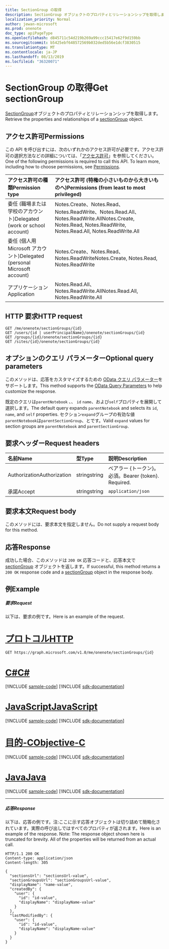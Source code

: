 ```yaml
---
title: SectionGroup の取得
description: SectionGroup オブジェクトのプロパティとリレーションシップを取得します。
localization_priority: Normal
author: jewan-microsoft
ms.prod: onenote
doc_type: apiPageType
ms.openlocfilehash: d845711c54d219b269a99ccc15417e62f9d159bb
ms.sourcegitcommit: b5425ebf648572569b032ded5b56e1dcf3830515
ms.translationtype: MT
ms.contentlocale: ja-JP
ms.lasthandoff: 08/13/2019
ms.locfileid: "36320071"
---
```

# <a name="get-sectiongroup"></a><span data-ttu-id="76974-103">SectionGroup の取得</span><span class="sxs-lookup"><span data-stu-id="76974-103">Get sectionGroup</span></span>

<span data-ttu-id="76974-104">[SectionGroup](../resources/sectiongroup.md)オブジェクトのプロパティとリレーションシップを取得します。</span><span class="sxs-lookup"><span data-stu-id="76974-104">Retrieve the properties and relationships of a [sectionGroup](../resources/sectiongroup.md) object.</span></span>
## <a name="permissions"></a><span data-ttu-id="76974-105">アクセス許可</span><span class="sxs-lookup"><span data-stu-id="76974-105">Permissions</span></span>
<span data-ttu-id="76974-p101">この API を呼び出すには、次のいずれかのアクセス許可が必要です。アクセス許可の選択方法などの詳細については、「[アクセス許可](/graph/permissions-reference)」を参照してください。</span><span class="sxs-lookup"><span data-stu-id="76974-p101">One of the following permissions is required to call this API. To learn more, including how to choose permissions, see [Permissions](/graph/permissions-reference).</span></span>

|<span data-ttu-id="76974-108">アクセス許可の種類</span><span class="sxs-lookup"><span data-stu-id="76974-108">Permission type</span></span>      | <span data-ttu-id="76974-109">アクセス許可 (特権の小さいものから大きいものへ)</span><span class="sxs-lookup"><span data-stu-id="76974-109">Permissions (from least to most privileged)</span></span>              |
|:--------------------|:---------------------------------------------------------|
|<span data-ttu-id="76974-110">委任 (職場または学校のアカウント)</span><span class="sxs-lookup"><span data-stu-id="76974-110">Delegated (work or school account)</span></span> | <span data-ttu-id="76974-111">Notes.Create、Notes.Read、Notes.ReadWrite、Notes.Read.All、Notes.ReadWrite.All</span><span class="sxs-lookup"><span data-stu-id="76974-111">Notes.Create, Notes.Read, Notes.ReadWrite, Notes.Read.All, Notes.ReadWrite.All</span></span>    |
|<span data-ttu-id="76974-112">委任 (個人用 Microsoft アカウント)</span><span class="sxs-lookup"><span data-stu-id="76974-112">Delegated (personal Microsoft account)</span></span> | <span data-ttu-id="76974-113">Notes.Create、Notes.Read、Notes.ReadWrite</span><span class="sxs-lookup"><span data-stu-id="76974-113">Notes.Create, Notes.Read, Notes.ReadWrite</span></span>    |
|<span data-ttu-id="76974-114">アプリケーション</span><span class="sxs-lookup"><span data-stu-id="76974-114">Application</span></span> | <span data-ttu-id="76974-115">Notes.Read.All、Notes.ReadWrite.All</span><span class="sxs-lookup"><span data-stu-id="76974-115">Notes.Read.All, Notes.ReadWrite.All</span></span> |

## <a name="http-request"></a><span data-ttu-id="76974-116">HTTP 要求</span><span class="sxs-lookup"><span data-stu-id="76974-116">HTTP request</span></span>
<!-- { "blockType": "ignored" } -->
```http
GET /me/onenote/sectionGroups/{id}
GET /users/{id | userPrincipalName}/onenote/sectionGroups/{id}
GET /groups/{id}/onenote/sectionGroups/{id}
GET /sites/{id}/onenote/sectionGroups/{id}
```
## <a name="optional-query-parameters"></a><span data-ttu-id="76974-117">オプションのクエリ パラメーター</span><span class="sxs-lookup"><span data-stu-id="76974-117">Optional query parameters</span></span>
<span data-ttu-id="76974-118">このメソッドは、応答をカスタマイズするための [OData クエリ パラメーター](https://developer.microsoft.com/graph/docs/concepts/query_parameters)をサポートします。</span><span class="sxs-lookup"><span data-stu-id="76974-118">This method supports the [OData Query Parameters](https://developer.microsoft.com/graph/docs/concepts/query_parameters) to help customize the response.</span></span>

<span data-ttu-id="76974-119">既定のクエリは`parentNotebook` 、、 `id` `name`、および`self`プロパティを展開して選択します。</span><span class="sxs-lookup"><span data-stu-id="76974-119">The default query expands `parentNotebook` and selects its `id`, `name`, and `self` properties.</span></span> <span data-ttu-id="76974-120">セクション`expand`グループの有効な値`parentNotebook`は`parentSectionGroup`、とです。</span><span class="sxs-lookup"><span data-stu-id="76974-120">Valid `expand` values for section groups are `parentNotebook` and `parentSectionGroup`.</span></span>

## <a name="request-headers"></a><span data-ttu-id="76974-121">要求ヘッダー</span><span class="sxs-lookup"><span data-stu-id="76974-121">Request headers</span></span>
| <span data-ttu-id="76974-122">名前</span><span class="sxs-lookup"><span data-stu-id="76974-122">Name</span></span>       | <span data-ttu-id="76974-123">型</span><span class="sxs-lookup"><span data-stu-id="76974-123">Type</span></span> | <span data-ttu-id="76974-124">説明</span><span class="sxs-lookup"><span data-stu-id="76974-124">Description</span></span>|
|:-----------|:------|:----------|
| <span data-ttu-id="76974-125">Authorization</span><span class="sxs-lookup"><span data-stu-id="76974-125">Authorization</span></span>  | <span data-ttu-id="76974-126">string</span><span class="sxs-lookup"><span data-stu-id="76974-126">string</span></span>  | <span data-ttu-id="76974-p103">ベアラー {トークン}。必須。</span><span class="sxs-lookup"><span data-stu-id="76974-p103">Bearer {token}. Required.</span></span> |
| <span data-ttu-id="76974-129">承諾</span><span class="sxs-lookup"><span data-stu-id="76974-129">Accept</span></span> | <span data-ttu-id="76974-130">string</span><span class="sxs-lookup"><span data-stu-id="76974-130">string</span></span> | `application/json` |

## <a name="request-body"></a><span data-ttu-id="76974-131">要求本文</span><span class="sxs-lookup"><span data-stu-id="76974-131">Request body</span></span>
<span data-ttu-id="76974-132">このメソッドには、要求本文を指定しません。</span><span class="sxs-lookup"><span data-stu-id="76974-132">Do not supply a request body for this method.</span></span>

## <a name="response"></a><span data-ttu-id="76974-133">応答</span><span class="sxs-lookup"><span data-stu-id="76974-133">Response</span></span>

<span data-ttu-id="76974-134">成功した場合、このメソッドは `200 OK` 応答コードと、応答本文で [sectionGroup](../resources/sectiongroup.md) オブジェクトを返します。</span><span class="sxs-lookup"><span data-stu-id="76974-134">If successful, this method returns a `200 OK` response code and a [sectionGroup](../resources/sectiongroup.md) object in the response body.</span></span>
## <a name="example"></a><span data-ttu-id="76974-135">例</span><span class="sxs-lookup"><span data-stu-id="76974-135">Example</span></span>
##### <a name="request"></a><span data-ttu-id="76974-136">要求</span><span class="sxs-lookup"><span data-stu-id="76974-136">Request</span></span>
<span data-ttu-id="76974-137">以下は、要求の例です。</span><span class="sxs-lookup"><span data-stu-id="76974-137">Here is an example of the request.</span></span>

# <a name="httptabhttp"></a>[<span data-ttu-id="76974-138">プロトコル</span><span class="sxs-lookup"><span data-stu-id="76974-138">HTTP</span></span>](#tab/http)
<!-- {
  "blockType": "request",
  "name": "get_sectiongroup"
}-->
```http
GET https://graph.microsoft.com/v1.0/me/onenote/sectionGroups/{id}
```
# <a name="ctabcsharp"></a>[<span data-ttu-id="76974-139">C#</span><span class="sxs-lookup"><span data-stu-id="76974-139">C#</span></span>](#tab/csharp)
[!INCLUDE [sample-code](../includes/snippets/csharp/get-sectiongroup-csharp-snippets.md)]
[!INCLUDE [sdk-documentation](../includes/snippets/snippets-sdk-documentation-link.md)]

# <a name="javascripttabjavascript"></a>[<span data-ttu-id="76974-140">JavaScript</span><span class="sxs-lookup"><span data-stu-id="76974-140">JavaScript</span></span>](#tab/javascript)
[!INCLUDE [sample-code](../includes/snippets/javascript/get-sectiongroup-javascript-snippets.md)]
[!INCLUDE [sdk-documentation](../includes/snippets/snippets-sdk-documentation-link.md)]

# <a name="objective-ctabobjc"></a>[<span data-ttu-id="76974-141">目的-C</span><span class="sxs-lookup"><span data-stu-id="76974-141">Objective-C</span></span>](#tab/objc)
[!INCLUDE [sample-code](../includes/snippets/objc/get-sectiongroup-objc-snippets.md)]
[!INCLUDE [sdk-documentation](../includes/snippets/snippets-sdk-documentation-link.md)]

# <a name="javatabjava"></a>[<span data-ttu-id="76974-142">Java</span><span class="sxs-lookup"><span data-stu-id="76974-142">Java</span></span>](#tab/java)
[!INCLUDE [sample-code](../includes/snippets/java/get-sectiongroup-java-snippets.md)]
[!INCLUDE [sdk-documentation](../includes/snippets/snippets-sdk-documentation-link.md)]

---

##### <a name="response"></a><span data-ttu-id="76974-143">応答</span><span class="sxs-lookup"><span data-stu-id="76974-143">Response</span></span>
<span data-ttu-id="76974-p104">以下は、応答の例です。注:ここに示す応答オブジェクトは切り詰めて簡略化されています。実際の呼び出しではすべてのプロパティが返されます。</span><span class="sxs-lookup"><span data-stu-id="76974-p104">Here is an example of the response. Note: The response object shown here is truncated for brevity. All of the properties will be returned from an actual call.</span></span>
<!-- {
  "blockType": "response",
  "truncated": true,
  "@odata.type": "microsoft.graph.sectionGroup"
} -->
```http
HTTP/1.1 200 OK
Content-type: application/json
Content-length: 305

{
  "sectionsUrl": "sectionsUrl-value",
  "sectionGroupsUrl": "sectionGroupsUrl-value",
  "displayName": "name-value",  
  "createdBy": {
    "user": {
      "id": "id-value",
      "displayName": "displayName-value"
    }
  },
  "lastModifiedBy": {
    "user": {
      "id": "id-value",
      "displayName": "displayName-value"
    }
  }
}
```

<!-- uuid: 8fcb5dbc-d5aa-4681-8e31-b001d5168d79
2015-10-25 14:57:30 UTC -->
<!-- {
  "type": "#page.annotation",
  "description": "Get sectionGroup",
  "keywords": "",
  "section": "documentation",
  "tocPath": "",
  "suppressions": [
  ]
}-->

